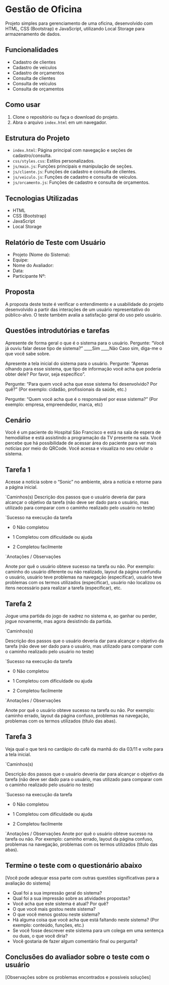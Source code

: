 # Gestão de Oficina

Projeto simples para gerenciamento de uma oficina, desenvolvido com HTML, CSS (Bootstrap) e JavaScript, utilizando Local Storage para armazenamento de dados.

## Funcionalidades

- Cadastro de clientes
- Cadastro de veículos
- Cadastro de orçamentos
- Consulta de clientes
- Consulta de veículos
- Consulta de orçamentos

## Como usar

1. Clone o repositório ou faça o download do projeto.
2. Abra o arquivo `index.html` em um navegador.

## Estrutura do Projeto

- `index.html`: Página principal com navegação e seções de cadastro/consulta.
- `css/styles.css`: Estilos personalizados.
- `js/main.js`: Funções principais e manipulação de seções.
- `js/cliente.js`: Funções de cadastro e consulta de clientes.
- `js/veiculo.js`: Funções de cadastro e consulta de veículos.
- `js/orcamento.js`: Funções de cadastro e consulta de orçamentos.

## Tecnologias Utilizadas

- HTML
- CSS (Bootstrap)
- JavaScript
- Local Storage

## Relatório de Teste com Usuário

- Projeto (Nome do Sistema):
- Equipe:				
- Nome do Avaliador:
- Data:           				
- Participante Nº:

## Proposta
A proposta deste teste é verificar o entendimento e a usabilidade do projeto desenvolvido a partir das interações de um usuário representativo do público-alvo. O teste também avalia a satisfação geral do uso pelo usuário.

## Questões introdutórias e tarefas

Apresente de forma geral o que é o sistema para o usuário. Pergunte: “Você já ouviu falar desse tipo de sistema?”
____Sim    ____Não
Caso sim, diga-me o que você sabe sobre.



Apresente a tela inicial do sistema para o usuário. Pergunte: “Apenas olhando para esse sistema, que tipo de informação você acha que poderia obter dele? Por favor, seja específico”.



Pergunte: “Para quem você acha que esse sistema foi desenvolvido? Por quê?” (Por exemplo: cidadão, profissionais da saúde, etc.)



Pergunte: “Quem você acha que é o responsável por esse sistema?” (Por exemplo: empresa, empreendedor, marca, etc)


## Cenário

Você é um paciente do Hospital São Francisco e está na sala de espera de hemodiálise e está assistindo a programação da TV presente na sala. Você percebe que há possibilidade de acessar área do paciente para ver mais notícias por meio do QRCode. Você acessa e visualiza no seu celular o sistema.

## Tarefa 1
Acesse a notícia sobre o “Sonic” no ambiente, abra a notícia e retorne para a página inicial.

`Caminhos(s)
	Descrição dos passos que o usuário deveria dar para alcançar o objetivo da tarefa (não deve ser dado para o usuário, mas utilizado para comparar com o caminho realizado pelo usuário no teste)	

`Sucesso na execução da tarefa
* 0
Não completou

* 1
Completou com dificuldade ou ajuda

* 2
Completou facilmente

 `Anotações / Observações
 
 Anote por quê o usuário obteve sucesso na tarefa ou não. Por exemplo: caminho do usuário diferente ou não realizado, layout da página confundiu o usuário, usuário teve problemas na navegação (especificar), usuário teve problemas com os termos utilizados (especificar), usuário não localizou os itens necessário para realizar a tarefa (especificar), etc.
 

## Tarefa 2
Jogue uma partida do jogo de xadrez no sistema e, ao ganhar ou perder, jogue novamente, mas agora desistindo da partida.

`Caminhos(s)
		
Descrição dos passos que o usuário deveria dar para alcançar o objetivo da tarefa (não deve ser dado para o usuário, mas utilizado para comparar com o caminho realizado pelo usuário no teste)

`Sucesso na execução da tarefa
* 0
Não completou

* 1
Completou com dificuldade ou ajuda

* 2
Completou facilmente

`Anotações / Observações

Anote por quê o usuário obteve sucesso na tarefa ou não. Por exemplo: caminho errado, layout da página confuso, problemas na navegação, problemas com os termos utilizados (título das abas).






## Tarefa 3
Veja qual o que terá no cardápio do café da manhã do dia 03/11 e volte para a tela inicial. 

`Caminhos(s)
		


Descrição dos passos que o usuário deveria dar para alcançar o objetivo da tarefa (não deve ser dado para o usuário, mas utilizado para comparar com o caminho realizado pelo usuário no teste)

`Sucesso na execução da tarefa

* 0
  Não completou

* 1
  Completou com dificuldade ou ajuda

* 2
Completou facilmente

`Anotações / Observações
Anote por quê o usuário obteve sucesso na tarefa ou não. Por exemplo: caminho errado, layout da página confuso, problemas na navegação, problemas com os termos utilizados (título das abas).


## Termine o teste com o questionário abaixo 
[Você pode adequar essa parte com outras questões significativas para a avaliação do sistema]

* Qual foi a sua impressão geral do sistema?
* Qual foi a sua impressão sobre as atividades propostas?
* Você acha que este sistema é atual? Por quê?
* O que você mais gostou neste sistema?
* O que você menos gostou neste sistema?
* Há alguma coisa que você acha que está faltando neste sistema? (Por exemplo: conteúdo, funções, etc.)
* Se você fosse descrever este sistema para um colega em uma sentença ou duas, o que você diria?
* Você gostaria de fazer algum comentário final ou pergunta?

## Conclusões do avaliador sobre o teste com o usuário
[Observações sobre os problemas encontrados e possíveis soluções]


